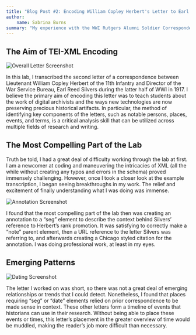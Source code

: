 ```yaml
---
title: "Blog Post #2: Encoding William Copley Herbert's Letter to Earl Reed Silvers"
author: 
    name: Sabrina Burns
summary: "My experience with the WWI Rutgers Alumni Soldier Correspondence TEI.XML lab"
---
```


## The Aim of TEI-XML Encoding

![Overall Letter Screenshot](../../../../../humdata22/img/sb2071-b2-fig1.jpeg)

In this lab, I transcribed the second letter of a correspondence between Lieutenant William Copley Herbert of the 11th Infantry and Director of the War Service Bureau, Earl Reed Silvers during the latter half of WWI in 1917. I believe the primary aim of encoding this letter was to teach students about the work of digital archivists and the ways new technologies are now preserving precious historical artifacts. In particular, the method of identifying key components of the letters, such as notable persons, places, events, and terms, is a critical analysis skill that can be utilized across multiple fields of research and writing.

## The Most Compelling Part of the Lab

Truth be told, I had a great deal of difficulty working through the lab at first. I am a newcomer at coding and maneuvering the intricacies of XML (all the while without creating any typos and errors in the schema) proved immensely challenging. However, once I took a closer look at the example transcription, I began seeing breakthroughs in my work. The relief and excitement of finally understanding what I was doing was immense.

![Annotation Screenshot](../../../../../humdata22/img/sb2071-b2-fig2.jpeg)

I found that the most compelling part of the lab then was creating an annotation to a “seg” element to describe the context behind Silvers’ reference to Herbert’s rank promotion. It was satisfying to correctly make a “note” parent element, then a URL reference to the letter Silvers was referring to, and afterwards creating a Chicago styled citation for the annotation. I was doing professional work, at least in my eyes.

## Emerging Patterns

![Dating Screenshot](../../../../../humdata22/img/sb2071-b2-fig3.jpeg)

The letter I worked on was short, so there was not a great deal of emerging relationships or trends that I could detect. Nonetheless, I found that places requiring “seg” or “date” elements relied on prior correspondence to be made sense in context. These other letters form a timeline of events that historians can use in their research. Without being able to place these events or times, this letter’s placement in the greater overview of time would be muddled, making the reader’s job more difficult than necessary.